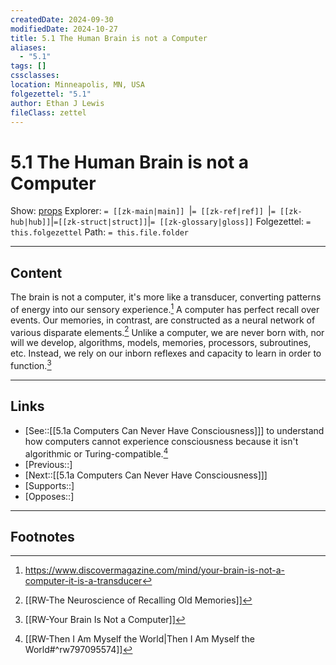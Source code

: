 ```yaml
---
createdDate: 2024-09-30
modifiedDate: 2024-10-27
title: 5.1 The Human Brain is not a Computer
aliases:
  - "5.1"
tags: []
cssclasses: 
location: Minneapolis, MN, USA
folgezettel: "5.1"
author: Ethan J Lewis
fileClass: zettel
---
```


# 5.1 The Human Brain is not a Computer

Show: [props](obsidian://adv-uri?vault=ejl-zk&commandid=properties%3Aopen-local)
Explorer: `= [[zk-main|main]] `|`= [[zk-ref|ref]] `|`= [[zk-hub|hub]]`|`=[[zk-struct|struct]]`|`= [[zk-glossary|gloss]]`
Folgezettel: `= this.folgezettel` 
Path: `= this.file.folder`
- - -

## Content

The brain is not a computer, it's more like a transducer, converting patterns of energy into our sensory experience.[^1] A computer has perfect recall over events. Our memories, in contrast, are constructed as a neural network of various disparate elements.[^2] Unlike a computer, we are never born with, nor will we develop, algorithms, models, memories, processors, subroutines, etc. Instead, we rely on our inborn reflexes and capacity to learn in order to function.[^3]  

- - -

## Links

- [See::[[5.1a Computers Can Never Have Consciousness]]] to understand how computers cannot experience consciousness because it isn't algorithmic or Turing-compatible.[^4] 
- [Previous::]
- [Next::[[5.1a Computers Can Never Have Consciousness]]]
- [Supports::]
- [Opposes::]
- - -

## Footnotes

[^1]: https://www.discovermagazine.com/mind/your-brain-is-not-a-computer-it-is-a-transducer
[^2]: [[RW-The Neuroscience of Recalling Old Memories]]
[^3]: [[RW-Your Brain Is Not a Computer]]
[^4]: [[RW-Then I Am Myself the World|Then I Am Myself the World#^rw797095574]]